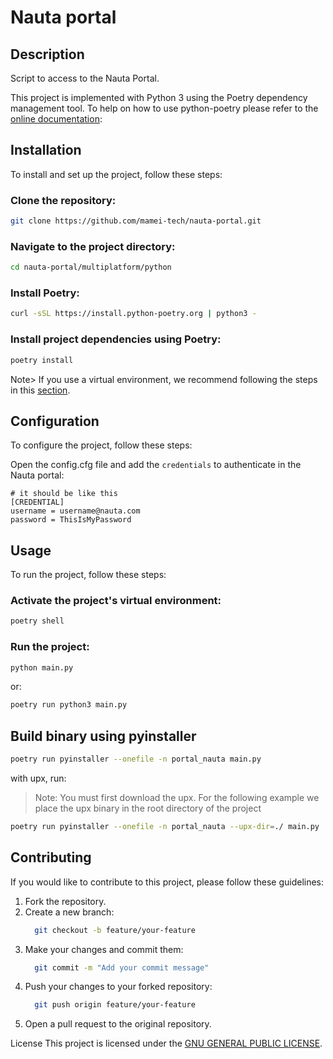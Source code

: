 # Nauta portal

## Description
Script to access to the Nauta Portal.

This project is implemented with Python 3 using the Poetry dependency management tool. To help on how to use python-poetry please refer to the [online documentation](https://python-poetry.org/):

## Installation

To install and set up the project, follow these steps:

### Clone the repository:
```bash
git clone https://github.com/mamei-tech/nauta-portal.git
```

### Navigate to the project directory:

```bash
cd nauta-portal/multiplatform/python
```

### Install Poetry:

```bash
curl -sSL https://install.python-poetry.org | python3 -
```

### Install project dependencies using Poetry:

```bash
poetry install
```

Note> If you use a virtual environment, we recommend following the steps in this [section](https://python-poetry.org/docs/basic-usage/#using-your-virtual-environment).


## Configuration

To configure the project, follow these steps:

Open the config.cfg file and add the `credentials` to authenticate in the Nauta portal:

```editorconfig
# it should be like this
[CREDENTIAL]
username = username@nauta.com
password = ThisIsMyPassword
```

## Usage

To run the project, follow these steps:

### Activate the project's virtual environment:

```bash
poetry shell
```

### Run the project:
```bash
python main.py
```
or:
```bash
poetry run python3 main.py
```

## Build binary using pyinstaller
```bash
poetry run pyinstaller --onefile -n portal_nauta main.py
```

with upx, run:

> Note: You must first download the upx. For the following example we place the upx binary in the root directory of the project
>
```bash
poetry run pyinstaller --onefile -n portal_nauta --upx-dir=./ main.py
```

## Contributing

If you would like to contribute to this project, please follow these guidelines:

1. Fork the repository.
2. Create a new branch:
    ```bash
      git checkout -b feature/your-feature
    ```
3. Make your changes and commit them:
    ```bash
      git commit -m "Add your commit message"
    ```
4. Push your changes to your forked repository:
    ```bash
      git push origin feature/your-feature
    ```
5. Open a pull request to the original repository.


License
This project is licensed under the [GNU GENERAL PUBLIC LICENSE](./LICENSE).